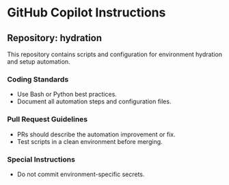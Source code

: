 # GitHub Copilot Instructions

## Repository: hydration
This repository contains scripts and configuration for environment hydration and setup automation.

### Coding Standards
- Use Bash or Python best practices.
- Document all automation steps and configuration files.

### Pull Request Guidelines
- PRs should describe the automation improvement or fix.
- Test scripts in a clean environment before merging.

### Special Instructions
- Do not commit environment-specific secrets.
